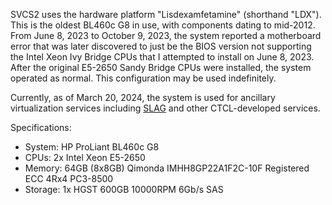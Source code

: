 SVCS2 uses the hardware platform "Lisdexamfetamine" (shorthand "LDX"). This is the oldest BL460c G8 in use, with components dating to mid-2012. From June 8, 2023 to October 9, 2023, the system reported a motherboard error that was later discovered to just be the BIOS version not supporting the Intel Xeon Ivy Bridge CPUs that I attempted to install on June 8, 2023. After the original E5-2650 Sandy Bridge CPUs were installed, the system operated as normal. This configuration may be used indefinitely.

Currently, as of March 20, 2024, the system is used for ancillary virtualization services including [SLAG](../slag/) and other CTCL-developed services.

Specifications:

- System: HP ProLiant BL460c G8
- CPUs: 2x Intel Xeon E5-2650
- Memory: 64GB (8x8GB) Qimonda IMHH8GP22A1F2C-10F Registered ECC 4Rx4 PC3-8500
- Storage: 1x HGST 600GB 10000RPM 6Gb/s SAS
